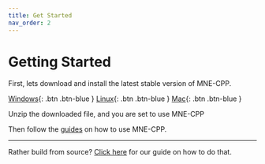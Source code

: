 ```yaml
---
title: Get Started
nav_order: 2
---
```


# Getting Started

First, lets download and install the latest stable version of MNE-CPP.

[Windows](https://github.com/mne-tools/mne-cpp/releases/download/dev_build/mne-cpp-windows-x86_64.zip){: .btn .btn-blue } [Linux](https://github.com/mne-tools/mne-cpp/releases/download/dev_build/mne-cpp-linux-x86_64.tar.gz){: .btn .btn-blue } [Mac](https://github.com/mne-tools/mne-cpp/releases/download/dev_build/mne-cpp-macos-x86_64.tar.gz){: .btn .btn-blue }

Unzip the downloaded file, and you are set to use MNE-CPP

Then follow the [guides](learn.md) on how to use MNE-CPP.

---

Rather build from source? [Click here](buildguide.md) for our guide on how to do that.
